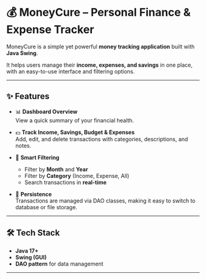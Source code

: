 # 💰 MoneyCure – Personal Finance & Expense Tracker

MoneyCure is a simple yet powerful **money tracking application** built with **Java Swing**.  

It helps users manage their **income, expenses, and savings** in one place, with an easy-to-use interface and filtering options.

---

## ✨ Features

- 📊 **Dashboard Overview**  
  View a quick summary of your financial health.


- 💵 **Track Income, Savings, Budget & Expenses**  
  Add, edit, and delete transactions with categories, descriptions, and notes.


- 🔎 **Smart Filtering**
    - Filter by **Month** and **Year**
    - Filter by **Category** (Income, Expense, All)
    - Search transactions in **real-time**


- 💾 **Persistence**  
  Transactions are managed via DAO classes, making it easy to switch to database or file storage.

---

## 🛠️ Tech Stack

- **Java 17+**
- **Swing (GUI)**
- **DAO pattern** for data management

---
    